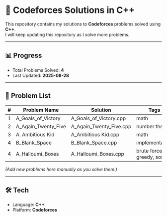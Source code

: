 # 🚀 Codeforces Solutions in C++

This repository contains my solutions to **Codeforces** problems solved using **C++**.  
I will keep updating this repository as I solve more problems.

---

## 📊 Progress
- Total Problems Solved: **4**  
- Last Updated: **2025-08-28**  

---

## 📂 Problem List
| # | Problem Name | Solution | Tags |
|---|--------------|----------|------|
| 1 | A_Goals_of_Victory | A_Goals_of_Victory.cpp | math |
| 2 | A_Again_Twenty_Five | A_Again_Twenty_Five.cpp | number theory |
| 3 | A. Ambitious Kid | A_Ambitious Kid.cpp | math |
| 4 | B_Blank_Space | B_Blank_Space.cpp | implementation |
| 4 | A_Halloumi_Boxes | A_Halloumi_Boxes.cpp | brute force, greedy, sorting |


*(Add new problems here manually as you solve them.)*

---

## 🛠️ Tech
- Language: **C++**  
- Platform: **Codeforces**  

